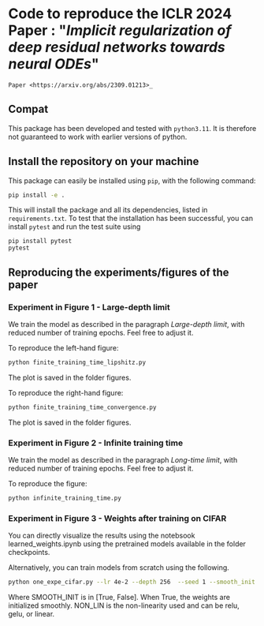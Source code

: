 # Code to reproduce the ICLR 2024 Paper : "_Implicit regularization of deep residual networks towards neural ODEs_"

`Paper <https://arxiv.org/abs/2309.01213>_` 

## Compat

This package has been developed and tested with `python3.11`. It is therefore not guaranteed to work with earlier versions of python.

## Install the repository on your machine


This package can easily be installed using `pip`, with the following command:

```bash
pip install -e .
```

This will install the package and all its dependencies, listed in `requirements.txt`. To test that the installation has been successful, you can install `pytest` and run the test suite using

```
pip install pytest
pytest
```

## Reproducing the experiments/figures of the paper

### Experiment in Figure 1 - Large-depth limit 

We train the model as described in the paragraph _Large-depth limit_, with reduced number of training epochs. Feel free to adjust it. 

To reproduce the left-hand figure: 

```bash
python finite_training_time_lipshitz.py
```

The plot is saved in the folder figures.

To reproduce the right-hand figure: 

```bash
python finite_training_time_convergence.py
```

The plot is saved in the folder figures.


### Experiment in Figure 2 - Infinite training time

We train the model as described in the paragraph _Long-time limit_, with reduced number of training epochs. Feel free to adjust it. 

To reproduce the figure:

```bash
python infinite_training_time.py
```

### Experiment in Figure 3 - Weights after training on CIFAR 

You can directly visualize the results using the notebsook learned_weights.ipynb using the pretrained models available in the folder checkpoints. 

Alternatively, you can train models from scratch using the following.

```bash
python one_expe_cifar.py --lr 4e-2 --depth 256  --seed 1 --smooth_init SMOOTH_INIT --non_lin NON_LIN
```

Where SMOOTH_INIT is in [True, False]. When True, the weights are initialized smoothly. NON_LIN is the non-linearity used and can be relu, gelu, or linear. 
